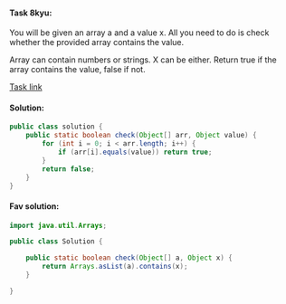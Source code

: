 #### Task 8kyu:
You will be given an array a and a value x. All you need to do is check whether the provided array contains the value.

Array can contain numbers or strings. X can be either.
Return true if the array contains the value, false if not.

[Task link](https://www.codewars.com/kata/57cc975ed542d3148f00015b/java)

#### Solution: 
```Java
public class solution {
    public static boolean check(Object[] arr, Object value) {
        for (int i = 0; i < arr.length; i++) {
            if (arr[i].equals(value)) return true;
        }
        return false;
    }
}
```

#### Fav solution: 
```Java
import java.util.Arrays;

public class Solution {

    public static boolean check(Object[] a, Object x) {
        return Arrays.asList(a).contains(x);
    }

}
```


